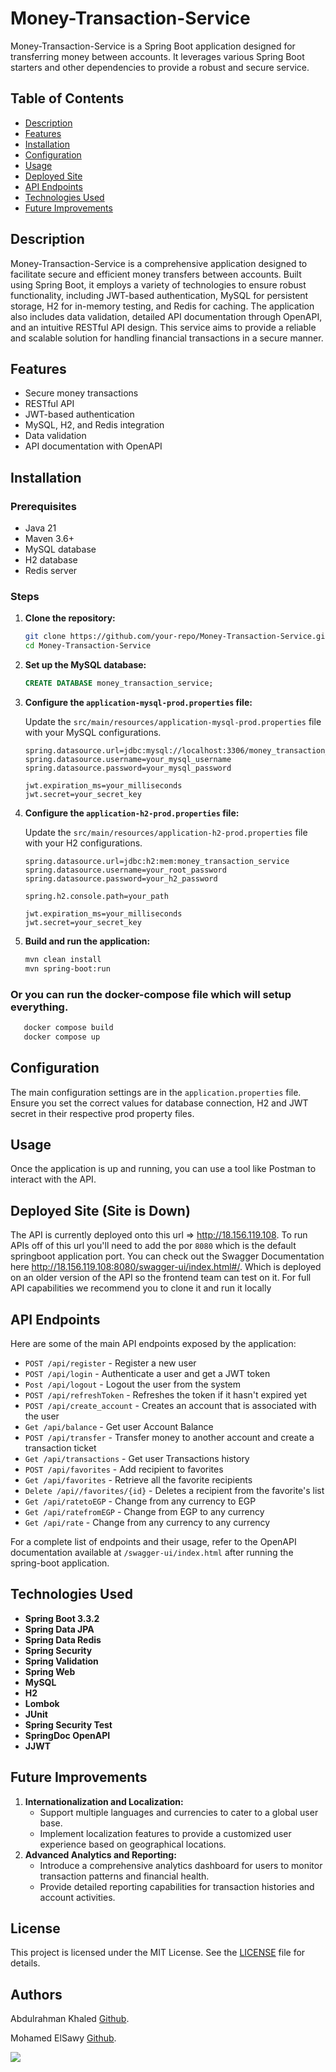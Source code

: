 # Money-Transaction-Service

Money-Transaction-Service is a Spring Boot application designed for transferring money between accounts. It leverages various Spring Boot starters and other dependencies to provide a robust and secure service.

## Table of Contents

- [Description](#description)
- [Features](#features)
- [Installation](#installation)
- [Configuration](#configuration)
- [Usage](#usage)
- [Deployed Site](#usage)
- [API Endpoints](#api-endpoints)
- [Technologies Used](#technologies-used)
- [Future Improvements](#future-improvements)

## Description
Money-Transaction-Service is a comprehensive application designed to facilitate secure and efficient money transfers between accounts. Built using Spring Boot, it employs a variety of technologies to ensure robust functionality, including JWT-based authentication, MySQL for persistent storage, H2 for in-memory testing, and Redis for caching. The application also includes data validation, detailed API documentation through OpenAPI, and an intuitive RESTful API design. This service aims to provide a reliable and scalable solution for handling financial transactions in a secure manner.

## Features

* Secure money transactions
* RESTful API
* JWT-based authentication
* MySQL, H2, and Redis integration
* Data validation
* API documentation with OpenAPI

## Installation

### Prerequisites

* Java 21
* Maven 3.6+
* MySQL database
* H2 database
* Redis server

### Steps

1. **Clone the repository:**

    ```bash
    git clone https://github.com/your-repo/Money-Transaction-Service.git
    cd Money-Transaction-Service
    ```

2. **Set up the MySQL database:**

    ```sql
    CREATE DATABASE money_transaction_service;
    ```

3. **Configure the `application-mysql-prod.properties` file:**

    Update the `src/main/resources/application-mysql-prod.properties` file with your MySQL configurations.

    ```properties
    spring.datasource.url=jdbc:mysql://localhost:3306/money_transaction_service
    spring.datasource.username=your_mysql_username
    spring.datasource.password=your_mysql_password

    jwt.expiration_ms=your_milliseconds
    jwt.secret=your_secret_key
    ```

4. **Configure the `application-h2-prod.properties` file:**

   Update the `src/main/resources/application-h2-prod.properties` file with your H2 configurations.

   ```properties
   spring.datasource.url=jdbc:h2:mem:money_transaction_service
   spring.datasource.username=your_root_password
   spring.datasource.password=your_h2_password
   
   spring.h2.console.path=your_path
   
   jwt.expiration_ms=your_milliseconds
   jwt.secret=your_secret_key
   ```

4. **Build and run the application:**

    ```bash
    mvn clean install
    mvn spring-boot:run
    ```

### Or you can run the docker-compose file which will setup everything.

```cmd
   docker compose build
   docker compose up
```

## Configuration

The main configuration settings are in the `application.properties` file. Ensure you set the correct values for database connection, H2 and JWT secret in their respective prod property files.

## Usage

Once the application is up and running, you can use a tool like Postman to interact with the API.

## Deployed Site (Site is Down)

The API is currently deployed onto this url => http://18.156.119.108. To run APIs off of this url you'll need to add the por `8080` which is the default springboot application port. You can check out the Swagger Documentation here http://18.156.119.108:8080/swagger-ui/index.html#/. Which is deployed on an older version of the API so the frontend team can test on it. For full API capabilities we recommend you to clone it and run it locally

## API Endpoints

Here are some of the main API endpoints exposed by the application:

* `POST /api/register` - Register a new user
* `POST /api/login` - Authenticate a user and get a JWT token
* `Post /api/logout` - Logout the user from the system
* `POST /api/refreshToken` - Refreshes the token if it hasn't expired yet
* `POST /api/create_account` - Creates an account that is associated with the user
* `Get /api/balance` - Get user Account Balance
* `POST /api/transfer` - Transfer money to another account and create a transaction ticket
* `Get /api/transactions` - Get user Transactions history
* `POST /api/favorites` - Add recipient to favorites
* `Get /api/favorites` - Retrieve all the favorite recipients
* `Delete /api//favorites/{id}` - Deletes a recipient from the favorite's list
* `Get /api/ratetoEGP` - Change from any currency to EGP
* `Get /api/ratefromEGP` - Change from EGP to any currency
* `Get /api/rate` - Change from any currency to any currency

For a complete list of endpoints and their usage, refer to the OpenAPI documentation available at `/swagger-ui/index.html` after running the spring-boot application.

## Technologies Used

* **Spring Boot 3.3.2**
* **Spring Data JPA**
* **Spring Data Redis**
* **Spring Security**
* **Spring Validation**
* **Spring Web**
* **MySQL**
* **H2**
* **Lombok**
* **JUnit**
* **Spring Security Test**
* **SpringDoc OpenAPI**
* **JJWT**

## Future Improvements
1. **Internationalization and Localization:**
   - Support multiple languages and currencies to cater to a global user base.
   - Implement localization features to provide a customized user experience based on geographical locations.
2. **Advanced Analytics and Reporting:**
   - Introduce a comprehensive analytics dashboard for users to monitor transaction patterns and financial health.
   - Provide detailed reporting capabilities for transaction histories and account activities.

## License
This project is licensed under the MIT License. See the [LICENSE](./LICENSE) file for details.

## Authors
Abdulrahman Khaled [Github](https://github.com/Abdulrahman-K-S).

Mohamed ElSawy [Github](https://github.com/Sawy03).

<a href="https://github.com/Abdulrahman-K-S/Money-Transfer-Service-API/graphs/contributors">
  <img src="https://contrib.rocks/image?repo=Abdulrahman-K-S/Money-Transfer-Service-API" />
</a>
